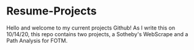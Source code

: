 # Resume-Projects

Hello and welcome to my current projects Github! As I write this on 10/14/20, this repo contains two projects, a Sotheby's WebScrape and a Path Analysis for FOTM.
